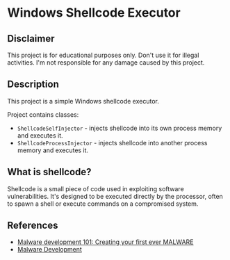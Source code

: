 # Windows Shellcode Executor

## Disclaimer

This project is for educational purposes only. Don't use it for illegal activities. I'm not responsible for any damage caused by this project.

## Description

This project is a simple Windows shellcode executor.

Project contains classes:
- `ShellcodeSelfInjector` - injects shellcode into its own process memory and executes it.
- `ShellcodeProcessInjector` - injects shellcode into another process memory and executes it.

## What is shellcode?

Shellcode is a small piece of code used in exploiting software vulnerabilities. It's designed to be executed directly by the processor, often to spawn a shell or execute commands on a compromised system.

## References

- [Malware development 101: Creating your first ever MALWARE](https://www.youtube.com/watch?v=zEk3mi4Pt_E)
- [Malware Development](https://www.youtube.com/playlist?list=PL_z_ep2nxC57sHAlCcvvaYRrpdMIQXri1)
